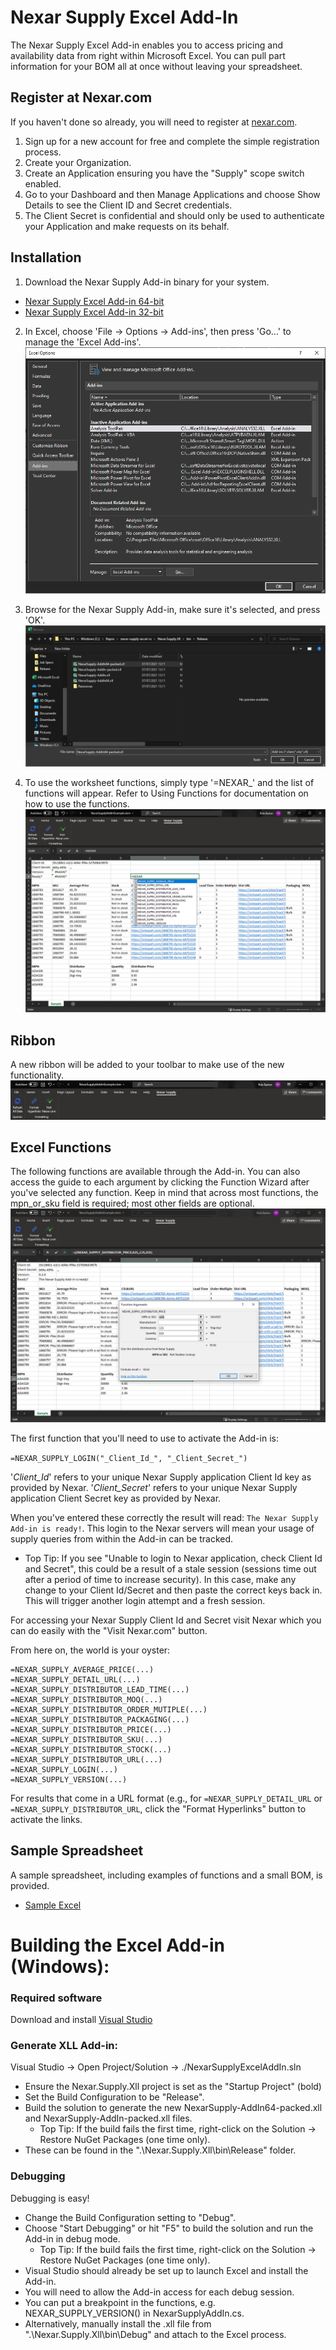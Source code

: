 # Nexar Supply Excel Add-In

The Nexar Supply Excel Add-in enables you to access pricing and availability data from right within Microsoft Excel. You can pull part information for your BOM all at once without leaving your spreadsheet.

## Register at Nexar.com
If you haven't done so already, you will need to register at [nexar.com](https://nexar.com).
1. Sign up for a new account for free and complete the simple registration process.
2. Create your Organization.
3. Create an Application ensuring you have the "Supply" scope switch enabled.
4. Go to your Dashboard and then Manage Applications and choose Show Details to see the Client ID and Secret credentials.
5. The Client Secret is confidential and should only be used to authenticate your Application and make requests on its behalf.

## Installation
1. Download the Nexar Supply Add-in binary for your system.
* [Nexar Supply Excel Add-in 64-bit](Nexar.Supply.Xll/bin/Release/NexarSupply-AddIn64-packed.xll)
* [Nexar Supply Excel Add-in 32-bit](Nexar.Supply.Xll/bin/Release/NexarSupply-AddIn-packed.xll)

2. In Excel, choose 'File -> Options -> Add-ins', then press 'Go...' to manage the 'Excel Add-ins'.
![](docs/add-ins.png?raw=true)

3. Browse for the Nexar Supply Add-in, make sure it's selected, and press 'OK'.
![](docs/install.png?raw=true)

4. To use the worksheet functions, simply type '=NEXAR_' and the list of functions will appear. Refer to Using Functions for documentation on how to use the functions.
![](docs/example.png?raw=true)


## Ribbon
A new ribbon will be added to your toolbar to make use of the new functionality. 
![](docs/ribbon.png?raw=true)


## Excel Functions
The following functions are available through the Add-in. You can also access the guide to each argument by clicking the Function Wizard after you've selected any function. Keep in mind that across most functions, the mpn_or_sku field is required; most other fields are optional.
![](docs/using.png?raw=true)

The first function that you'll need to use to activate the Add-in is:

`=NEXAR_SUPPLY_LOGIN("_Client_Id_", "_Client_Secret_")`

'_Client_Id_' refers to your unique Nexar Supply application Client Id key as provided by Nexar.
'_Client_Secret_' refers to your unique Nexar Supply application Client Secret key as provided by Nexar.

When you've entered these correctly the result will read: `The Nexar Supply Add-in is ready!`. This login to the Nexar servers will mean your usage of supply queries from within the Add-in can be tracked.

- Top Tip: If you see "Unable to login to Nexar application, check Client Id and Secret", this could be a result of a stale session (sessions time out after a period of time to increase security). In this case, make any change to your Client Id/Secret and then paste the correct keys  back in. This will trigger another login attempt and a fresh session.

For accessing your Nexar Supply Client Id and Secret visit Nexar which you can do easily with the "Visit Nexar.com" button.

From here on, the world is your oyster:

```
=NEXAR_SUPPLY_AVERAGE_PRICE(...)
=NEXAR_SUPPLY_DETAIL_URL(...)
=NEXAR_SUPPLY_DISTRIBUTOR_LEAD_TIME(...)
=NEXAR_SUPPLY_DISTRIBUTOR_MOQ(...)
=NEXAR_SUPPLY_DISTRIBUTOR_ORDER_MUTIPLE(...)
=NEXAR_SUPPLY_DISTRIBUTOR_PACKAGING(...)
=NEXAR_SUPPLY_DISTRIBUTOR_PRICE(...)
=NEXAR_SUPPLY_DISTRIBUTOR_SKU(...)
=NEXAR_SUPPLY_DISTRIBUTOR_STOCK(...)
=NEXAR_SUPPLY_DISTRIBUTOR_URL(...)
=NEXAR_SUPPLY_LOGIN(...)
=NEXAR_SUPPLY_VERSION(...)
```

For results that come in a URL format (e.g., for `=NEXAR_SUPPLY_DETAIL_URL` or `=NEXAR_SUPPLY_DISTRIBUTOR_URL`, click the "Format Hyperlinks" button to activate the links.

## Sample Spreadsheet
A sample spreadsheet, including examples of functions and a  small BOM, is provided. 
* [Sample Excel](samples/NexarSupplytAddInExample.xlsm)


# Building the Excel Add-in (Windows):

### Required software
  Download and install [Visual Studio](https://www.visualstudio.com/downloads/)

### Generate XLL Add-in:
  Visual Studio -> Open Project/Solution -> ./NexarSupplyExcelAddIn.sln
  - Ensure the Nexar.Supply.Xll project is set as the "Startup Project" (bold) 
  - Set the Build Configuration to be "Release".
  - Build the solution to generate the new NexarSupply-AddIn64-packed.xll and NexarSupply-AddIn-packed.xll files.
    - Top Tip: If the build fails the first time, right-click on the Solution -> Restore NuGet Packages (one time only).
  - These can be found in the ".\Nexar.Supply.Xll\bin\Release" folder.
    
### Debugging
  Debugging is easy! 
  - Change the Build Configuration setting to "Debug".
  - Choose "Start Debugging" or hit "F5" to build the solution and run the Add-in in debug mode.
    - Top Tip: If the build fails the first time, right-click on the Solution -> Restore NuGet Packages (one time only).
  - Visual Studio should already be set up to launch Excel and install the Add-in.  
  - You will need to allow the Add-in access for each debug session.
  - You can put a breakpoint in the functions, e.g. NEXAR_SUPPLY_VERSION() in NexarSupplyAddIn.cs.
  - Alternatively, manually install the .xll file from ".\Nexar.Supply.Xll\bin\Debug" and attach to the Excel process.
